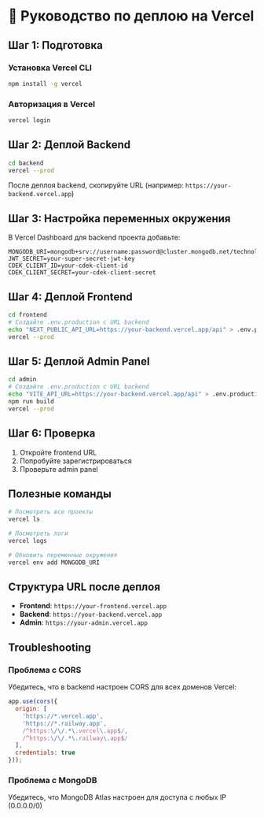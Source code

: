 # 🚀 Руководство по деплою на Vercel

## Шаг 1: Подготовка

### Установка Vercel CLI
```bash
npm install -g vercel
```

### Авторизация в Vercel
```bash
vercel login
```

## Шаг 2: Деплой Backend

```bash
cd backend
vercel --prod
```

После деплоя backend, скопируйте URL (например: `https://your-backend.vercel.app`)

## Шаг 3: Настройка переменных окружения

В Vercel Dashboard для backend проекта добавьте:

```
MONGODB_URI=mongodb+srv://username:password@cluster.mongodb.net/technoline
JWT_SECRET=your-super-secret-jwt-key
CDEK_CLIENT_ID=your-cdek-client-id
CDEK_CLIENT_SECRET=your-cdek-client-secret
```

## Шаг 4: Деплой Frontend

```bash
cd frontend
# Создайте .env.production с URL backend
echo "NEXT_PUBLIC_API_URL=https://your-backend.vercel.app/api" > .env.production
vercel --prod
```

## Шаг 5: Деплой Admin Panel

```bash
cd admin
# Создайте .env.production с URL backend
echo "VITE_API_URL=https://your-backend.vercel.app/api" > .env.production
npm run build
vercel --prod
```

## Шаг 6: Проверка

1. Откройте frontend URL
2. Попробуйте зарегистрироваться
3. Проверьте admin panel

## Полезные команды

```bash
# Посмотреть все проекты
vercel ls

# Посмотреть логи
vercel logs

# Обновить переменные окружения
vercel env add MONGODB_URI
```

## Структура URL после деплоя

- **Frontend**: `https://your-frontend.vercel.app`
- **Backend**: `https://your-backend.vercel.app`
- **Admin**: `https://your-admin.vercel.app`

## Troubleshooting

### Проблема с CORS
Убедитесь, что в backend настроен CORS для всех доменов Vercel:

```javascript
app.use(cors({
  origin: [
    'https://*.vercel.app',
    'https://*.railway.app',
    /^https:\/\/.*\.vercel\.app$/,
    /^https:\/\/.*\.railway\.app$/
  ],
  credentials: true
}));
```

### Проблема с MongoDB
Убедитесь, что MongoDB Atlas настроен для доступа с любых IP (0.0.0.0/0) 